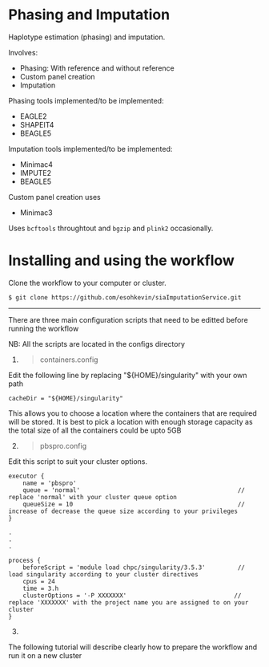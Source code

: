 # Phasing and Imputation
Haplotype estimation (phasing) and imputation.

Involves:

- Phasing: With reference and without reference
- Custom panel creation
- Imputation

Phasing tools implemented/to be implemented:
- EAGLE2
- SHAPEIT4
- BEAGLE5

Imputation tools implemented/to be implemented:
- Minimac4
- IMPUTE2
- BEAGLE5

Custom panel creation uses
- Minimac3

Uses ```bcftools``` throughtout and ```bgzip``` and ```plink2``` occasionally.

# Installing and using the workflow
Clone the workflow to your computer or cluster.
```
$ git clone https://github.com/esohkevin/siaImputationService.git
```
---------------------

There are three main configuration scripts that need to be editted before running the workflow

NB: All the scripts are located in the configs directory


1. > containers.config

Edit the following line by replacing "${HOME}/singularity" with your own path
```
cacheDir = "${HOME}/singularity"
```
This allows you to choose a location where the containers that are required will be stored.
It is best to pick a location with enough storage capacity as the total size of all the
containers could be upto 5GB

2. > pbspro.config

Edit this script to suit your cluster options.
```
executor {
    name = 'pbspro'
    queue = 'normal'                                            // replace 'normal' with your cluster queue option
    queueSize = 10                                              // increase of decrease the queue size according to your privileges 
}

.
.
.

process {
    beforeScript = 'module load chpc/singularity/3.5.3'         // load singularity according to your cluster directives
    cpus = 24
    time = 3.h
    clusterOptions = '-P XXXXXXX'                              // replace 'XXXXXXX' with the project name you are assigned to on your cluster
}
``` 

3. > 

The following tutorial will describe clearly how to prepare the workflow and run it on a new cluster


